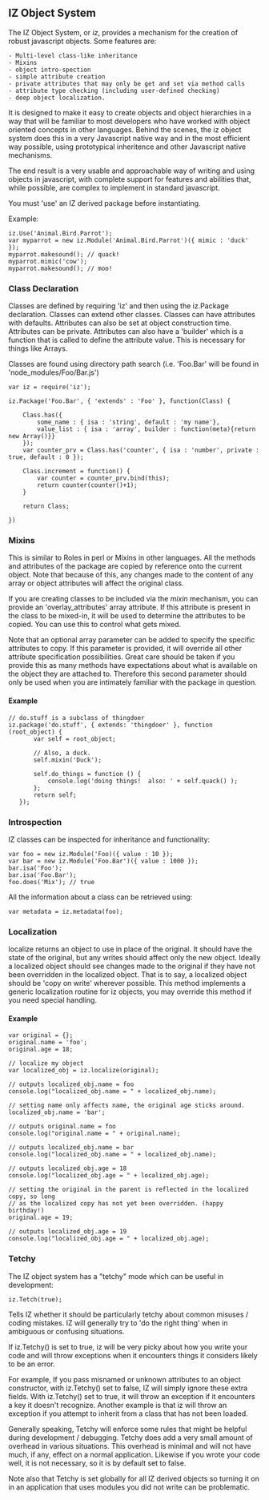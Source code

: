 ## IZ Object System ##
    
The IZ Object System, or *iz*, provides a mechanism for the creation
of robust javascript objects.  Some features are:
    
    - Multi-level class-like inheritance
    - Mixins
    - object intro-spection
    - simple attribute creation
    - private attributes that may only be get and set via method calls
    - attribute type checking (including user-defined checking)
    - deep object localization.
    
It is designed to make it easy to create objects and object hierarchies in a
way that will be familiar to most developers who have worked with object
oriented concepts in other languages. Behind the scenes, the iz object system does
this in a very Javascript native way and in the most efficient way possible,
using prototypical inheritence and other Javascript native mechanisms.

The end result is a very usable and approachable way of writing and using
objects in javascript, with complete support for features and abilities that,
while possible, are complex to implement in standard javascript.

You must 'use' an IZ derived package before instantiating.

Example: 

    iz.Use('Animal.Bird.Parrot');
    var myparrot = new iz.Module('Animal.Bird.Parrot')({ mimic : 'duck' });
    myparrot.makesound(); // quack!
    myparrot.mimic('cow');
    myparrot.makesound(); // moo!


### Class Declaration ###

Classes are defined by requiring 'iz' and then using the iz.Package
declaration. Classes can extend other classes. Classes can have
attributes with defaults. Attributes can also be set at object
construction time. Attributes can be private. Attributes can also have
a 'builder' which is a function that is called to define the attribute
value. This is necessary for things like Arrays.

Classes are found using directory path search (i.e. 'Foo.Bar' will be
found in 'node_modules/Foo/Bar.js')

    var iz = require('iz');

    iz.Package('Foo.Bar', { 'extends' : 'Foo' }, function(Class) {

        Class.has({
            some_name : { isa : 'string', default : 'my name'},
            value_list : { isa : 'array', builder : function(meta){return new Array()}}
        });
        var counter_prv = Class.has('counter', { isa : 'number', private : true, default : 0 });

        Class.increment = function() {
            var counter = counter_prv.bind(this);
            return counter(counter()+1);
        }

        return Class;
    
    })


### Mixins ###

This is similar to Roles in perl or Mixins in other languages.  All
the methods and attributes of the package are copied by reference onto
the current object.  Note that because of this, any changes made to
the content of any array or object attributes will affect the original
class.

If you are creating classes to be included via the *mixin* mechanism,
you can provide an 'overlay_attributes' array attribute.  If this
attribute is present in the class to be mixed-in, it will be used to
determine the attributes to be copied. You can use this to control
what gets mixed.

Note that an optional array parameter can be added to specify the
specific attributes to copy.  If this parameter is provided, it will
override all other attribute specification possibilities. Great care
should be taken if you provide this as many methods have expectations
about what is available on the object they are attached to.  Therefore
this second parameter should only be used when you are intimately
familiar with the package in question.


#### Example ####

    // do.stuff is a subclass of thingdoer
    iz.package('do.stuff', { extends: 'thingdoer' }, function (root_object) {
           var self = root_object;
           
           // Also, a duck.
           self.mixin('Duck');

           self.do_things = function () {
               console.log('doing things!  also: ' + self.quack() );
           };
           return self;
       });


### Introspection ###

IZ classes can be inspected for inheritance and functionality:

    var foo = new iz.Module('Foo)({ value : 10 });
    var bar = new iz.Module('Foo.Bar')({ value : 1000 });
    bar.isa('Foo');
    bar.isa('Foo.Bar');
    foo.does('Mix'); // true


All the information about a class can be retrieved using:

    var metadata = iz.metadata(foo);

### Localization ###

localize returns an object to use in place of the original.  It should
have the state of the original, but any writes should affect only the
new object.  Ideally a localized object should see changes made to the
original if they have not been overridden in the localized object.
That is to say, a localized object should be 'copy on write' wherever
possible.  This method implements a generic localization routine for
iz objects, you may override this method if you need special handling.

#### Example ####

    var original = {};
    original.name = 'foo';
    original.age = 18;
    
    // localize my object
    var localized_obj = iz.localize(original);
    
    // outputs localized_obj.name = foo
    console.log("localized_obj.name = " + localized_obj.name);
    
    // setting name only affects name, the original age sticks around.
    localized_obj.name = 'bar';
    
    // outputs original.name = foo
    console.log("original.name = " + original.name);
    
    // outputs localized_obj.name = bar
    console.log("localized_obj.name = " + localized_obj.name);
    
    // outputs localized_obj.age = 18
    console.log("localized_obj.age = " + localized_obj.age);
    
    // setting the original in the parent is reflected in the localized copy, so long
    // as the localized copy has not yet been overridden. (happy birthday!)
    original.age = 19; 

    // outputs localized_obj.age = 19
    console.log("localized_obj.age = " + localized_obj.age);
    

### Tetchy ###

The IZ object system has a "tetchy" mode which can be useful in development:

    iz.Tetch(true);

Tells IZ whether it should be particularly tetchy about common misuses
/ coding mistakes. IZ will generally try to 'do the right thing' when
in ambiguous or confusing situations.

If iz.Tetchy() is set to true, iz will be very picky about how you
write your code and will throw exceptions when it encounters things it
considers likely to be an error.

For example, If you pass misnamed or unknown attributes to an object
constructor, with iz.Tetchy() set to false, IZ will simply ignore these extra
fields. With iz.Tetchy() set to true, it will throw an exception if it
encounters a key it doesn't recognize. Another example is that iz will throw
an exception if you attempt to inherit from a class that has not been loaded.

Generally speaking, Tetchy will enforce some rules that might be helpful
during development / debugging. Tetchy does add a very small amount of
overhead in various situations. This overhead is minimal and will not have
much, if any, effect on a normal application. Likewise if you wrote your code
well, it is not necessary, so it is by default set to false.

Note also that Tetchy is set globally for all IZ derived objects so turning it 
on in an application that uses modules you did not write can be problematic.

